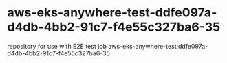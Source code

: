 # aws-eks-anywhere-test-ddfe097a-d4db-4bb2-91c7-f4e55c327ba6-35
repository for use with E2E test job aws-eks-anywhere-test:ddfe097a-d4db-4bb2-91c7-f4e55c327ba6-35
